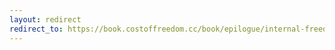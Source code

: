 ```yaml
---
layout: redirect
redirect_to: https://book.costoffreedom.cc/book/epilogue/internal-freedom.html
---
```


